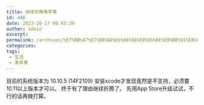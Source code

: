 ```yaml
---
title: 继续折腾黑苹果
id: 446
date: 2023-10-17 08:43:39
auther: admin
excerpt: 
permalink: /archives/%E7%BB%A7%E7%BB%AD%E6%8A%98%E8%85%BE%E9%BB%91%E8%8B%B9%E6%9E%9C
categories:
tags: 
 - 生活
 - 黑苹果
---
```




目前的系统版本为 10.10.5 (14F2109) 安装xcode才发现竟然是不支持，必须要10.11以上版本才可以。 终于有了理由继续折腾了。 先用App Store升级试试，不行的话再做打算。